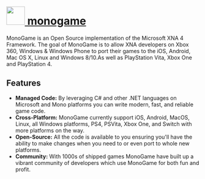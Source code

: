 # [<img src="https://cdn.rawgit.com/AdmiringWorm/chocolatey-packages/c6c1afc65c0701153966c416f652037b4ea6f919/icons/monogame.png" height="48" width="48" /> monogame](https://chocolatey.org/packages/monogame)

MonoGame is an Open Source implementation of the Microsoft XNA 4 Framework. The goal of MonoGame is to allow XNA developers on Xbox 360, Windows & Windows Phone to port their games to the iOS, Android, Mac OS X, Linux and Windows 8/10.As well as PlayStation Vita, Xbox One and PlayStation 4.

## Features
- **Managed Code:** By leveraging C# and other .NET languages on Microsoft and Mono platforms you can write modern, fast, and reliable game code.
- **Cross-Platform:** MonoGame currently support iOS, Android, MacOS, Linux, all Windows platforms, PS4, PSVita, Xbox One, and Switch with more platforms on the way.
- **Open-Source:** All the code is available to you ensuring you'll have the ability to make changes when you need to or even port to whole new platforms.
- **Community:** With 1000s of shipped games MonoGame have built up a vibrant community of developers which use MonoGame for both fun and profit.

